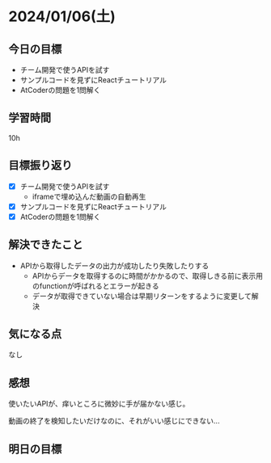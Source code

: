 # 2024/01/06(土)

## 今日の目標
* チーム開発で使うAPIを試す
* サンプルコードを見ずにReactチュートリアル
* AtCoderの問題を1問解く

## 学習時間
10h
 
## 目標振り返り
* [x] チーム開発で使うAPIを試す
  * iframeで埋め込んだ動画の自動再生
* [x] サンプルコードを見ずにReactチュートリアル
* [x] AtCoderの問題を1問解く

## 解決できたこと
- APIから取得したデータの出力が成功したり失敗したりする
  - APIからデータを取得するのに時間がかかるので、取得しきる前に表示用のfunctionが呼ばれるとエラーが起きる
  - データが取得できていない場合は早期リターンをするように変更して解決

## 気になる点
なし

## 感想
使いたいAPIが、痒いところに微妙に手が届かない感じ。

動画の終了を検知したいだけなのに、それがいい感じにできない...

## 明日の目標
